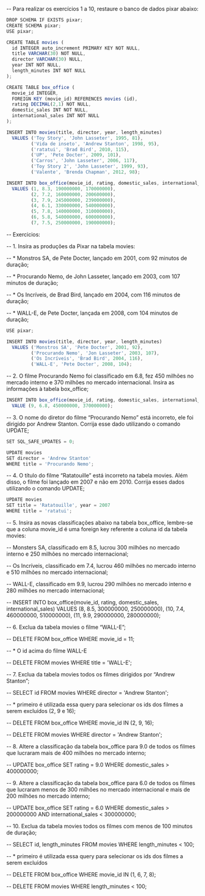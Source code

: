 -- Para realizar os exercícios 1 a 10, restaure o banco de dados pixar abaixo:
```js
DROP SCHEMA IF EXISTS pixar;
CREATE SCHEMA pixar;
USE pixar;

CREATE TABLE movies (
  id INTEGER auto_increment PRIMARY KEY NOT NULL,
  title VARCHAR(30) NOT NULL,
  director VARCHAR(30) NULL,
  year INT NOT NULL,
  length_minutes INT NOT NULL
);

CREATE TABLE box_office (
  movie_id INTEGER,
  FOREIGN KEY (movie_id) REFERENCES movies (id),
  rating DECIMAL(2,1) NOT NULL,
  domestic_sales INT NOT NULL,
  international_sales INT NOT NULL
);

INSERT INTO movies(title, director, year, length_minutes)
  VALUES ('Toy Story', 'John Lasseter', 1995, 81),
         ('Vida de inseto', 'Andrew Stanton', 1998, 95),
         ('ratatui', 'Brad Bird', 2010, 115),
         ('UP', 'Pete Docter', 2009, 101),
         ('Carros', 'John Lasseter', 2006, 117),
         ('Toy Story 2', 'John Lasseter', 1999, 93),
         ('Valente', 'Brenda Chapman', 2012, 98);

INSERT INTO box_office(movie_id, rating, domestic_sales, international_sales)
  VALUES (1, 8.3, 190000000, 170000000),
         (2, 7.2, 160000000, 200600000),
         (3, 7.9, 245000000, 239000000),
         (4, 6.1, 330000000, 540000000),
         (5, 7.8, 140000000, 310000000),
         (6, 5.8, 540000000, 600000000),
         (7, 7.5, 250000000, 190000000);
```
-- Exercicios:

-- 1. Insira as produções da Pixar na tabela movies:

-- * Monstros SA, de Pete Docter, lançado em 2001, com 92 minutos de duração;

-- * Procurando Nemo, de John Lasseter, lançado em 2003, com 107 minutos de duração;

-- * Os Incríveis, de Brad Bird, lançado em 2004, com 116 minutos de duração;

-- * WALL-E, de Pete Docter, lançada em 2008, com 104 minutos de duração;
```js
USE pixar;

INSERT INTO movies(title, director, year, length_minutes)
  VALUES ('Monstros SA', 'Pete Docter', 2001, 92),
         ('Procurando Nemo', 'Jon Lasseter', 2003, 107),
         ('Os Incríveis', 'Brad Bird', 2004, 116),
         ('WALL-E', 'Pete Docter', 2008, 104);
```

-- 2. O filme Procurando Nemo foi classificado em 6.8, fez 450 milhões no mercado interno e 370 milhões no mercado internacional. Insira as informações à tabela box_office;
```js
INSERT INTO box_office(movie_id, rating, domestic_sales, international_sales)
  VALUE (9, 6.8, 450000000, 370000000);
```

-- 3. O nome do diretor do filme “Procurando Nemo” está incorreto, ele foi dirigido por Andrew Stanton. Corrija esse dado utilizando o comando UPDATE;
```js
SET SQL_SAFE_UPDATES = 0;

UPDATE movies
SET director = 'Andrew Stanton'
WHERE title = 'Procurando Nemo';
```

-- 4. O título do filme “Ratatouille” está incorreto na tabela movies. Além disso, o filme foi lançado em 2007 e não em 2010. Corrija esses dados utilizando o comando UPDATE;
```js
UPDATE movies
SET title = 'Ratatouille', year = 2007
WHERE title = 'ratatui';
```

-- 5. Insira as novas classificações abaixo na tabela box_office, lembre-se que a coluna movie_id é uma foreign key referente a coluna id da tabela movies:

-- Monsters SA, classificado em 8.5, lucrou 300 milhões no mercado interno e 250 milhões no mercado internacional;

-- Os Incríveis, classificado em 7.4, lucrou 460 milhões no mercado interno e 510 milhões no mercado internacional;

-- WALL-E, classificado em 9.9, lucrou 290 milhões no mercado interno e 280 milhões no mercado internacional;

-- INSERT INTO box_office(movie_id, rating, domestic_sales, international_sales)
  VALUES (8, 8.5, 300000000, 250000000),
         (10, 7.4, 460000000, 510000000),
         (11, 9.9, 290000000, 280000000);


-- 6. Exclua da tabela movies o filme “WALL-E”;

-- DELETE FROM box_office 
WHERE movie_id = 11; 

-- * O id acima do filme WALL-E

-- DELETE FROM movies 
WHERE title = 'WALL-E';


-- 7. Exclua da tabela movies todos os filmes dirigidos por “Andrew Stanton”;

-- SELECT id FROM movies 
WHERE director = 'Andrew Stanton';

-- * primeiro é utilizada essa query para selecionar os ids dos filmes a serem excluídos (2, 9 e 16);

-- DELETE FROM box_office 
WHERE movie_id IN (2, 9, 16);

-- DELETE FROM movies 
WHERE director = 'Andrew Stanton';


-- 8. Altere a classificação da tabela box_office para 9.0 de todos os filmes que lucraram mais de 400 milhões no mercado interno;

-- UPDATE box_office
SET rating = 9.0
WHERE domestic_sales > 400000000;


-- 9. Altere a classificação da tabela box_office para 6.0 de todos os filmes que lucraram menos de 300 milhões no mercado internacional e mais de 200 milhões no mercado interno;

-- UPDATE box_office
SET rating = 6.0
WHERE domestic_sales > 200000000 AND international_sales < 300000000;


-- 10. Exclua da tabela movies todos os filmes com menos de 100 minutos de duração;

-- SELECT id, length_minutes FROM movies
WHERE length_minutes < 100;

-- * primeiro é utilizada essa query para selecionar os ids dos filmes a serem excluídos

-- DELETE FROM box_office
WHERE movie_id IN (1, 6, 7, 8);

-- DELETE FROM movies
WHERE length_minutes < 100;


```js

```